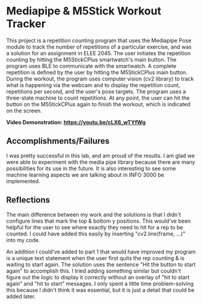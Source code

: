 # Mediapipe & M5Stick Workout Tracker
This project is a repetition counting program that uses the Mediapipe Pose module to track the number of repetitions of a particular exercise, and was a solution for an assignment in ELEE 2045. The user initiates the repetition counting by hitting the M5StickCPlus smartwatch's main button. The program uses BLE to communicate with the smartwatch. A complete repetition is defined by the user by hitting the M5StickCPlus main button. During the workout, the program uses computer vision (cv2 library) to track what is happening via the webcam and to display the repetition count, repetitions per second, and the user's pose targets. The program uses a three-state machine to count repetitions. At any point, the user can hit the button on the M5StickCPlus again to finish the workout, which is indicated on the screen.

<b> Video Demonstration: https://youtu.be/cLX6_wTYfWg </b>


## Accomplishments/Failures
I was pretty successful in this lab, and am proud of the results. I am glad we were able to experiment with the media pipe library because there are many possibilities for its use in the future. It is also interesting to see some machine learning aspects we are talking about in INFO 3000 be implemented. 

## Reflections

The main difference between my work and the solutions is that I didn't configure lines that mark the top & bottom y positions. This would've been helpful for the user to see where exactly they need to hit for a rep to be counted. I could have added this easily by inserting "cv2.line(frame, ...)" into my code. 

An addition I could've added to part 1 that would have improved my program is a unique text statement when the user first quits the rep counting & is waiting to start again. The solution uses the sentence "Hit the button to start again" to accomplish this. I tried adding something similar but couldn't figure out the logic to display it correctly without an overlay of "hit to start again" and "hit to start" messages. I only spent a little time problem-solving this because I didn't think it was essential, but it is just a detail that could be added later.
